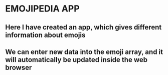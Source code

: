 # EMOJIPEDIA APP
## Here I have created an app, which gives different information about emojis
## We can enter new data into the emoji array, and it will automatically be updated inside the web browser
